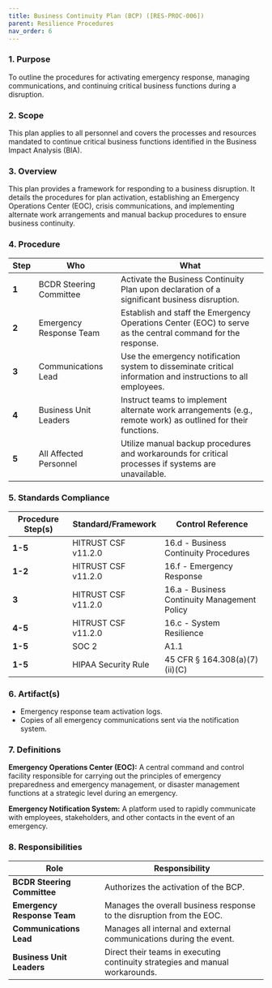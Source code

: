```yaml
---
title: Business Continuity Plan (BCP) ([RES-PROC-006])
parent: Resilience Procedures
nav_order: 6
---
```

### 1. Purpose

To outline the procedures for activating emergency response, managing communications, and continuing critical business functions during a disruption.

### 2. Scope

This plan applies to all personnel and covers the processes and resources mandated to continue critical business functions identified in the Business Impact Analysis (BIA).

### 3. Overview

This plan provides a framework for responding to a business disruption. It details the procedures for plan activation, establishing an Emergency Operations Center (EOC), crisis communications, and implementing alternate work arrangements and manual backup procedures to ensure business continuity.

### 4. Procedure

| **Step** | **Who** | **What** |
| --- | --- | --- |
| **1** | BCDR Steering Committee | Activate the Business Continuity Plan upon declaration of a significant business disruption. |
| **2** | Emergency Response Team | Establish and staff the Emergency Operations Center (EOC) to serve as the central command for the response. |
| **3** | Communications Lead | Use the emergency notification system to disseminate critical information and instructions to all employees. |
| **4** | Business Unit Leaders | Instruct teams to implement alternate work arrangements (e.g., remote work) as outlined for their functions. |
| **5** | All Affected Personnel | Utilize manual backup procedures and workarounds for critical processes if systems are unavailable. |

### 5. Standards Compliance

| **Procedure Step(s)** | **Standard/Framework** | **Control Reference** |
| --- | --- | --- |
| **1-5** | HITRUST CSF v11.2.0 | 16.d - Business Continuity Procedures |
| **1-2** | HITRUST CSF v11.2.0 | 16.f - Emergency Response |
| **3** | HITRUST CSF v11.2.0 | 16.a - Business Continuity Management Policy |
| **4-5** | HITRUST CSF v11.2.0 | 16.c - System Resilience |
| **1-5** | SOC 2 | A1.1 |
| **1-5** | HIPAA Security Rule | 45 CFR § 164.308(a)(7)(ii)(C) |

### 6. Artifact(s)

- Emergency response team activation logs.
- Copies of all emergency communications sent via the notification system.

### 7. Definitions

**Emergency Operations Center (EOC):** A central command and control facility responsible for carrying out the principles of emergency preparedness and emergency management, or disaster management functions at a strategic level during an emergency.

**Emergency Notification System:** A platform used to rapidly communicate with employees, stakeholders, and other contacts in the event of an emergency.

### 8. Responsibilities

| **Role** | **Responsibility** |
| --- | --- |
| **BCDR Steering Committee** | Authorizes the activation of the BCP. |
| **Emergency Response Team** | Manages the overall business response to the disruption from the EOC. |
| **Communications Lead** | Manages all internal and external communications during the event. |
| **Business Unit Leaders** | Direct their teams in executing continuity strategies and manual workarounds. |
